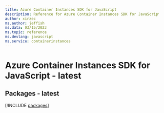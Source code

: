 ```yaml
---
title: Azure Container Instances SDK for JavaScript
description: Reference for Azure Container Instances SDK for JavaScript
author: xirzec
ms.author: jeffish
ms.data: 03/15/2023
ms.topic: reference
ms.devlang: javascript
ms.service: containerinstances
---
```

# Azure Container Instances SDK for JavaScript - latest
## Packages - latest
[!INCLUDE [packages](container-instances-index.md)]